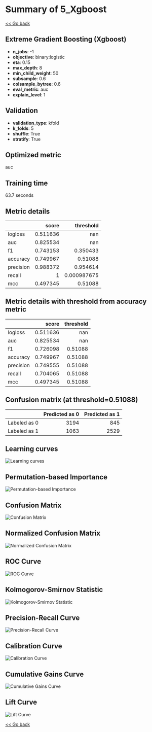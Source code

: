 # Summary of 5_Xgboost

[<< Go back](../README.md)


## Extreme Gradient Boosting (Xgboost)
- **n_jobs**: -1
- **objective**: binary:logistic
- **eta**: 0.15
- **max_depth**: 8
- **min_child_weight**: 50
- **subsample**: 0.6
- **colsample_bytree**: 0.6
- **eval_metric**: auc
- **explain_level**: 1

## Validation
 - **validation_type**: kfold
 - **k_folds**: 5
 - **shuffle**: True
 - **stratify**: True

## Optimized metric
auc

## Training time

63.7 seconds

## Metric details
|           |    score |     threshold |
|:----------|---------:|--------------:|
| logloss   | 0.511636 | nan           |
| auc       | 0.825534 | nan           |
| f1        | 0.743153 |   0.350433    |
| accuracy  | 0.749967 |   0.51088     |
| precision | 0.988372 |   0.954614    |
| recall    | 1        |   0.000987675 |
| mcc       | 0.497345 |   0.51088     |


## Metric details with threshold from accuracy metric
|           |    score |   threshold |
|:----------|---------:|------------:|
| logloss   | 0.511636 |   nan       |
| auc       | 0.825534 |   nan       |
| f1        | 0.726098 |     0.51088 |
| accuracy  | 0.749967 |     0.51088 |
| precision | 0.749555 |     0.51088 |
| recall    | 0.704065 |     0.51088 |
| mcc       | 0.497345 |     0.51088 |


## Confusion matrix (at threshold=0.51088)
|              |   Predicted as 0 |   Predicted as 1 |
|:-------------|-----------------:|-----------------:|
| Labeled as 0 |             3194 |              845 |
| Labeled as 1 |             1063 |             2529 |

## Learning curves
![Learning curves](learning_curves.png)

## Permutation-based Importance
![Permutation-based Importance](permutation_importance.png)
## Confusion Matrix

![Confusion Matrix](confusion_matrix.png)


## Normalized Confusion Matrix

![Normalized Confusion Matrix](confusion_matrix_normalized.png)


## ROC Curve

![ROC Curve](roc_curve.png)


## Kolmogorov-Smirnov Statistic

![Kolmogorov-Smirnov Statistic](ks_statistic.png)


## Precision-Recall Curve

![Precision-Recall Curve](precision_recall_curve.png)


## Calibration Curve

![Calibration Curve](calibration_curve_curve.png)


## Cumulative Gains Curve

![Cumulative Gains Curve](cumulative_gains_curve.png)


## Lift Curve

![Lift Curve](lift_curve.png)



[<< Go back](../README.md)
